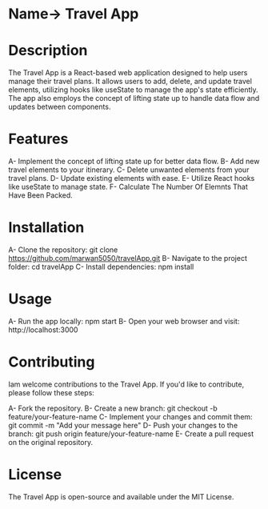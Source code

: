 # Name-> Travel App

# Description

The Travel App is a React-based web application designed to help users manage their travel plans. It allows users to add, delete, and update travel elements, utilizing hooks like useState to manage the app's state efficiently. The app also employs the concept of lifting state up to handle data flow and updates between components.


# Features

A- Implement the concept of lifting state up for better data flow.
B- Add new travel elements to your itinerary.
C- Delete unwanted elements from your travel plans.
D- Update existing elements with ease.
E- Utilize React hooks like useState to manage state.
F- Calculate The Number Of Elemnts That Have Been Packed.


# Installation

A- Clone the repository: git clone https://github.com/marwan5050/travelApp.git
B- Navigate to the project folder: cd travelApp
C- Install dependencies: npm install


# Usage

A- Run the app locally: npm start
B- Open your web browser and visit: http://localhost:3000


# Contributing
Iam welcome contributions to the Travel App. If you'd like to contribute, please follow these steps:

A- Fork the repository.
B- Create a new branch: git checkout -b feature/your-feature-name
C- Implement your changes and commit them: git commit -m "Add your message here"
D- Push your changes to the branch: git push origin feature/your-feature-name
E- Create a pull request on the original repository.


# License
The Travel App is open-source and available under the MIT License.







